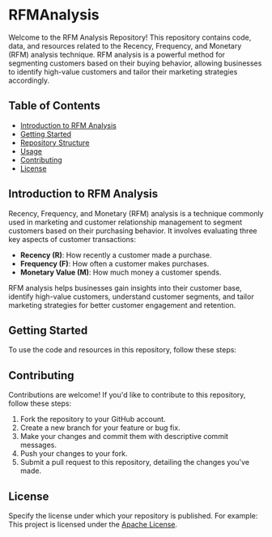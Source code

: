 # RFMAnalysis

Welcome to the RFM Analysis Repository! This repository contains code, data, and resources related to the Recency, Frequency, and Monetary (RFM) analysis technique. RFM analysis is a powerful method for segmenting customers based on their buying behavior, allowing businesses to identify high-value customers and tailor their marketing strategies accordingly.


## Table of Contents
- [Introduction to RFM Analysis](#introduction-to-rfm-analysis)
- [Getting Started](#getting-started)
- [Repository Structure](#repository-structure)
- [Usage](#usage)
- [Contributing](#contributing)
- [License](#license)

## Introduction to RFM Analysis
Recency, Frequency, and Monetary (RFM) analysis is a technique commonly used in marketing and customer relationship management to segment customers based on their purchasing behavior. It involves evaluating three key aspects of customer transactions:
- **Recency (R)**: How recently a customer made a purchase.
- **Frequency (F)**: How often a customer makes purchases.
- **Monetary Value (M)**: How much money a customer spends.

RFM analysis helps businesses gain insights into their customer base, identify high-value customers, understand customer segments, and tailor marketing strategies for better customer engagement and retention.

## Getting Started
To use the code and resources in this repository, follow these steps:




## Contributing
Contributions are welcome! If you'd like to contribute to this repository, follow these steps:
1. Fork the repository to your GitHub account.
2. Create a new branch for your feature or bug fix.
3. Make your changes and commit them with descriptive commit messages.
4. Push your changes to your fork.
5. Submit a pull request to this repository, detailing the changes you've made.

## License
Specify the license under which your repository is published. For example:
This project is licensed under the [Apache License](LICENSE).
